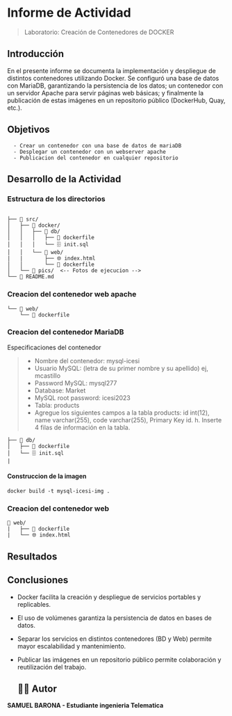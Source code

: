 # Informe de Actividad

> Laboratorio: Creación de Contenedores de DOCKER

   ## Introducción

En el presente informe se documenta la implementación y despliegue de distintos contenedores utilizando Docker. Se configuró una base de datos con MariaDB, garantizando la persistencia de los datos; un contenedor con un servidor Apache para servir páginas web básicas; y finalmente la publicación de estas imágenes en un repositorio público (DockerHub, Quay, etc.).
   ## Objetivos

      - Crear un contenedor con una base de datos de mariaDB 
      - Desplegar un contenedor con un webserver apache 
      - Publicacion del contenedor en cualquier repositorio

   ## Desarrollo de la Actividad

   ### Estructura de los directorios

```

├── 📁 src/
│   ├── 📁 docker/
│   │   ├── 📁 db/
│   │   │   ├── 🐳 dockerfile
│   │   │   └── 🗄️ init.sql
│   │   └── 📁 web/
|   |       ├── 🌐 index.html
│   │       └── 🐳 dockerfile
│   └── 📁 pics/  <-- Fotos de ejecucion -->
└── 📖 README.md

```

### Creacion del contenedor web apache 
```
└── 📁 web/
    └── 🐳 dockerfile
 ```

### Creacion del contenedor MariaDB

Especificaciones del contenedor 

> - Nombre del contenedor: mysql-icesi
>-  Usuario MySQL: (letra de su primer nombre y su apellido) ej, mcastillo
>-  Password MySQL: mysql277
>- Database: Market
>- MySQL root password: icesi2023
>- Tabla: products
>- Agregue los siguientes campos a la tabla products: id int(12), name
varchar(255), code varchar(255), Primary Key id.
h. Inserte 4 filas de información en la tabla. 

```
├── 📁 db/
│   ├── 🐳 dockerfile
│   └── 🗄️ init.sql
|
```
#### Construccion de la imagen 
```
docker build -t mysql-icesi-img .
```
### Creacion del contenedor web

```
📁 web/
|   ├── 🐳 dockerfile
|   └── 🌐 index.html
```

## Resultados


## Conclusiones
   - Docker facilita la creación y despliegue de servicios portables y replicables.

- El uso de volúmenes garantiza la persistencia de datos en bases de datos.

- Separar los servicios en distintos contenedores (BD y Web) permite mayor escalabilidad y mantenimiento.

- Publicar las imágenes en un repositorio público permite colaboración y reutilización del trabajo.
   ## 👨‍💻 Autor 
**SAMUEL BARONA - Estudiante ingenieria Telematica**
